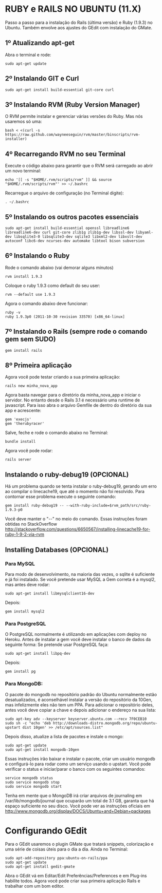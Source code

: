 # RUBY e RAILS NO UBUNTU (11.X)

Passo a passo para a instalação do Rails (última versão) e Ruby (1.9.3) no Ubuntu. Também envolve aos ajustes do GEdit com instalação do GMate.

## 1º Atualizando apt-get

Abra o terminal e rode:

    sudo apt-get update

## 2º Instalando GIT e Curl

    sudo apt-get install build-essential git-core curl

## 3º Instalando RVM (Ruby Version Manager)

O RVM permite instalar e gerenciar várias versões do Ruby. Mas nós usaremos só uma:

    bash < <(curl -s https://raw.github.com/wayneeseguin/rvm/master/binscripts/rvm-installer)

## 4º Recarregando RVM no seu Terminal

Execute o código abaixo para garantir que o RVM será carregado ao abrir um novo terminal:

    echo '[[ -s "$HOME/.rvm/scripts/rvm" ]] && source "$HOME/.rvm/scripts/rvm"' >> ~/.bashrc

Recarregue o arquivo de configuração (no Terminal digite):

    . ~/.bashrc

## 5º Instalando os outros pacotes essenciais

    sudo apt-get install build-essential openssl libreadline6 libreadline6-dev curl git-core zlib1g zlib1g-dev libssl-dev libyaml-dev libsqlite3-0 libsqlite3-dev sqlite3 libxml2-dev libxslt-dev autoconf libc6-dev ncurses-dev automake libtool bison subversion

## 6º Instalando o Ruby

Rode o comando abaixo (vai demorar alguns minutos)

    rvm install 1.9.3

Coloque o ruby 1.9.3 como default do seu user:

    rvm --default use 1.9.3

Agora o comando abaixo deve funcionar:

    ruby -v
    ruby 1.9.3p0 (2011-10-30 revision 33570) [x86_64-linux]

## 7º Instalando o Rails (sempre rode o comando gem sem SUDO)

    gem install rails

## 8º Primeira aplicação

Agora você pode testar criando a sua primeira aplicação:

    rails new minha_nova_app

Agora basta navegar para o diretório da minha_nova_app e iniciar o servidor. No entanto desde o Rails 3.1 é necessário uma runtime de javascript. Para isso abra o arquivo Gemfile de dentro do diretório da sua app e acrescente:

    gem 'execjs'
    gem 'therubyracer'

Salve, feche e rode o comando abaixo no Terminal:

    bundle install

Agora você pode rodar:

    rails server

## Instalando o ruby-debug19 (OPCIONAL)

Há um problema quando se tenta instalar o ruby-debug19, gerando um erro ao compilar o linecache19, que até o momento não foi resolvido. Para contornar esse problema execute o seguinte comando:

    gem install ruby-debug19 -- --with-ruby-include=$rvm_path/src/ruby-1.9.3-p0

Você deve manter o "--" no meio do comando. Essas instruções foram obtidas no StackOverflow http://stackoverflow.com/questions/6650567/installing-linecache19-for-ruby-1-9-2-via-rvm

## Installing Databases (OPCIONAL)

### Para MySQL
Para modo de desenvolvimento, na maioria das vezes, o sqlite é suficiente e já foi instalado. Se você pretende usar MySQL a Gem correta é a mysql2, mas antes deve rodar:

    sudo apt-get install libmysqlclient16-dev

Depois:

    gem install mysql2

### Para PostgreSQL
O PostgreSQL normalmente é utilizando em aplicações com deploy no Heroku. Antes de instalar a gem você deve instalar o banco de dados da seguinte forma:
Se pretende usar PostgreSQL faça:

    sudo apt-get install libpq-dev

Depois:

    gem install pg

### Para MongoDB:
O pacote do mongodb no repositório padrão do Ubuntu normalmente estão desatualizados, é aconselhável instalar a versão do repositório da 10Gen, mas infelizmente eles não tem um PPA. Para adicionar o repositório deles, antes você deve copiar a chave e depois adicionar o endereço na sua lista:

    sudo apt-key adv --keyserver keyserver.ubuntu.com --recv 7F0CEB10
    sudo sh -c "echo 'deb http://downloads-distro.mongodb.org/repo/ubuntu-upstart dist 10gen' >> /etc/apt/sources.list"

Depois disso, atualize a lista de pacotes e instale o mongo:

    sudo apt-get update 
    sudo apt-get install mongodb-10gen

Essas instruções irão baixar e instalar o pacote, criar um usuário mongodb e configurá-lo para rodar como um serviço usando o upstart. Você pode verificar o status e iniciar/parar o banco com os seguintes comandos:

    service mongodb status
    sudo service mongodb stop
    sudo service mongodb start

Tenha em mente que o MongoDB irá criar arquivos de journaling em /var/lib/mongodb/journal que ocuparão um total de 3.1 GB, garanta que há espaço suficiente no seu disco. Você pode ver as instruções oficiais em http://www.mongodb.org/display/DOCS/Ubuntu+and+Debian+packages

# Configurando GEdit

Para o GEdit usaremos o plugin GMate que tratará snippets, colorização e uma série de coisas úteis para o dia a dia. Ainda no Terminal:

    sudo apt-add-repository ppa:ubuntu-on-rails/ppa
    sudo apt-get update
    sudo apt-get install gedit-gmate

Abra o GEdit vá em Editar/Edit Preferências/Preferences e em Plug-ins habilite todos. Agora você pode criar sua primeira aplicação Rails e trabalhar com um bom editor.
